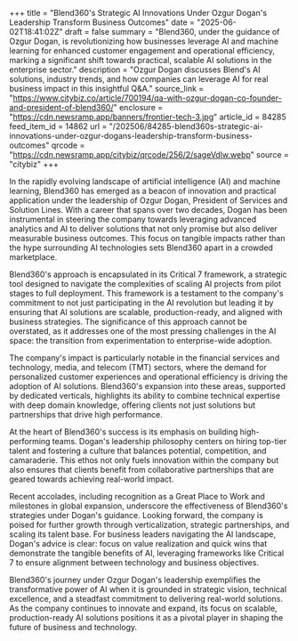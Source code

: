 +++
title = "Blend360's Strategic AI Innovations Under Ozgur Dogan's Leadership Transform Business Outcomes"
date = "2025-06-02T18:41:02Z"
draft = false
summary = "Blend360, under the guidance of Ozgur Dogan, is revolutionizing how businesses leverage AI and machine learning for enhanced customer engagement and operational efficiency, marking a significant shift towards practical, scalable AI solutions in the enterprise sector."
description = "Ozgur Dogan discusses Blend's AI solutions, industry trends, and how companies can leverage AI for real business impact in this insightful Q&A."
source_link = "https://www.citybiz.co/article/700194/qa-with-ozgur-dogan-co-founder-and-president-of-blend360/"
enclosure = "https://cdn.newsramp.app/banners/frontier-tech-3.jpg"
article_id = 84285
feed_item_id = 14862
url = "/202506/84285-blend360s-strategic-ai-innovations-under-ozgur-dogans-leadership-transform-business-outcomes"
qrcode = "https://cdn.newsramp.app/citybiz/qrcode/256/2/sageVdlw.webp"
source = "citybiz"
+++

<p>In the rapidly evolving landscape of artificial intelligence (AI) and machine learning, Blend360 has emerged as a beacon of innovation and practical application under the leadership of Ozgur Dogan, President of Services and Solution Lines. With a career that spans over two decades, Dogan has been instrumental in steering the company towards leveraging advanced analytics and AI to deliver solutions that not only promise but also deliver measurable business outcomes. This focus on tangible impacts rather than the hype surrounding AI technologies sets Blend360 apart in a crowded marketplace.</p><p>Blend360's approach is encapsulated in its Critical 7 framework, a strategic tool designed to navigate the complexities of scaling AI projects from pilot stages to full deployment. This framework is a testament to the company's commitment to not just participating in the AI revolution but leading it by ensuring that AI solutions are scalable, production-ready, and aligned with business strategies. The significance of this approach cannot be overstated, as it addresses one of the most pressing challenges in the AI space: the transition from experimentation to enterprise-wide adoption.</p><p>The company's impact is particularly notable in the financial services and technology, media, and telecom (TMT) sectors, where the demand for personalized customer experiences and operational efficiency is driving the adoption of AI solutions. Blend360's expansion into these areas, supported by dedicated verticals, highlights its ability to combine technical expertise with deep domain knowledge, offering clients not just solutions but partnerships that drive high performance.</p><p>At the heart of Blend360's success is its emphasis on building high-performing teams. Dogan's leadership philosophy centers on hiring top-tier talent and fostering a culture that balances potential, competition, and camaraderie. This ethos not only fuels innovation within the company but also ensures that clients benefit from collaborative partnerships that are geared towards achieving real-world impact.</p><p>Recent accolades, including recognition as a Great Place to Work and milestones in global expansion, underscore the effectiveness of Blend360's strategies under Dogan's guidance. Looking forward, the company is poised for further growth through verticalization, strategic partnerships, and scaling its talent base. For business leaders navigating the AI landscape, Dogan's advice is clear: focus on value realization and quick wins that demonstrate the tangible benefits of AI, leveraging frameworks like Critical 7 to ensure alignment between technology and business objectives.</p><p>Blend360's journey under Ozgur Dogan's leadership exemplifies the transformative power of AI when it is grounded in strategic vision, technical excellence, and a steadfast commitment to delivering real-world solutions. As the company continues to innovate and expand, its focus on scalable, production-ready AI solutions positions it as a pivotal player in shaping the future of business and technology.</p>